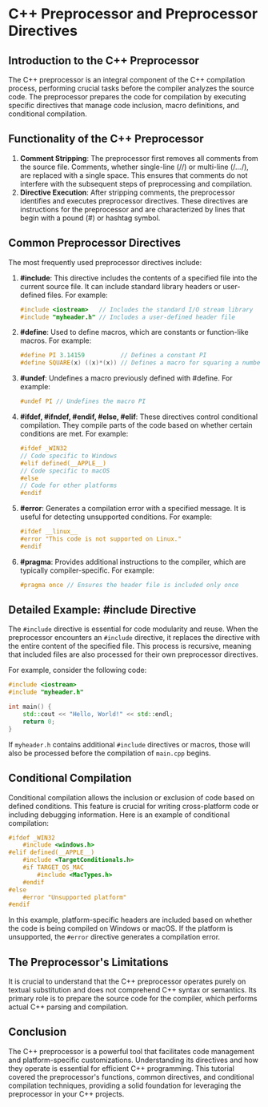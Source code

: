 # C++ Preprocessor and Preprocessor Directives

## Introduction to the C++ Preprocessor

The C++ preprocessor is an integral component of the C++ compilation process, performing crucial tasks before the compiler analyzes the source code. The preprocessor prepares the code for compilation by executing specific directives that manage code inclusion, macro definitions, and conditional compilation.

## Functionality of the C++ Preprocessor

1. **Comment Stripping**: The preprocessor first removes all comments from the source file. Comments, whether single-line (//) or multi-line (/*...*/), are replaced with a single space. This ensures that comments do not interfere with the subsequent steps of preprocessing and compilation.
2. **Directive Execution**: After stripping comments, the preprocessor identifies and executes preprocessor directives. These directives are instructions for the preprocessor and are characterized by lines that begin with a pound (#) or hashtag symbol.

## Common Preprocessor Directives

The most frequently used preprocessor directives include:

1. **#include**: This directive includes the contents of a specified file into the current source file. It can include standard library headers or user-defined files. For example:

   ```cpp
   #include <iostream>   // Includes the standard I/O stream library
   #include "myheader.h" // Includes a user-defined header file
   ```

2. **#define**: Used to define macros, which are constants or function-like macros. For example:

   ```cpp
   #define PI 3.14159          // Defines a constant PI
   #define SQUARE(x) ((x)*(x)) // Defines a macro for squaring a number
   ```

3. **#undef**: Undefines a macro previously defined with #define. For example:

   ```cpp
   #undef PI // Undefines the macro PI
   ```

4. **#ifdef, #ifndef, #endif, #else, #elif**: These directives control conditional compilation. They compile parts of the code based on whether certain conditions are met. For example:

   ```cpp
   #ifdef _WIN32
   // Code specific to Windows
   #elif defined(__APPLE__)
   // Code specific to macOS
   #else
   // Code for other platforms
   #endif
   ```

5. **#error**: Generates a compilation error with a specified message. It is useful for detecting unsupported conditions. For example:

   ```cpp
   #ifdef __linux__
   #error "This code is not supported on Linux."
   #endif
   ```

6. **#pragma**: Provides additional instructions to the compiler, which are typically compiler-specific. For example:

   ```cpp
   #pragma once // Ensures the header file is included only once
   ```

## Detailed Example: #include Directive

The `#include` directive is essential for code modularity and reuse. When the preprocessor encounters an `#include` directive, it replaces the directive with the entire content of the specified file. This process is recursive, meaning that included files are also processed for their own preprocessor directives.

For example, consider the following code:

```cpp
#include <iostream>
#include "myheader.h"

int main() {
    std::cout << "Hello, World!" << std::endl;
    return 0;
}
```

If `myheader.h` contains additional `#include` directives or macros, those will also be processed before the compilation of `main.cpp` begins.

## Conditional Compilation

Conditional compilation allows the inclusion or exclusion of code based on defined conditions. This feature is crucial for writing cross-platform code or including debugging information. Here is an example of conditional compilation:

```cpp
#ifdef _WIN32
    #include <windows.h>
#elif defined(__APPLE__)
    #include <TargetConditionals.h>
    #if TARGET_OS_MAC
        #include <MacTypes.h>
    #endif
#else
    #error "Unsupported platform"
#endif
```

In this example, platform-specific headers are included based on whether the code is being compiled on Windows or macOS. If the platform is unsupported, the `#error` directive generates a compilation error.

## The Preprocessor's Limitations

It is crucial to understand that the C++ preprocessor operates purely on textual substitution and does not comprehend C++ syntax or semantics. Its primary role is to prepare the source code for the compiler, which performs actual C++ parsing and compilation.

## Conclusion

The C++ preprocessor is a powerful tool that facilitates code management and platform-specific customizations. Understanding its directives and how they operate is essential for efficient C++ programming. This tutorial covered the preprocessor's functions, common directives, and conditional compilation techniques, providing a solid foundation for leveraging the preprocessor in your C++ projects.
